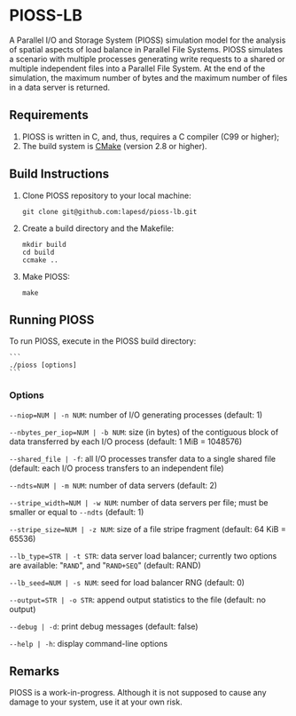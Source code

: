 # PIOSS-LB

A Parallel I/O and Storage System (PIOSS) simulation model for the analysis of spatial aspects of load balance in Parallel File Systems.
PIOSS simulates a scenario with multiple processes generating write requests to a shared or multiple independent files into a Parallel File System.
At the end of the simulation, the maximum number of bytes and the maximum number of files in a data server is returned.

## Requirements

1. PIOSS is written in C, and, thus, requires a C compiler (C99 or higher);
2. The build system is [CMake](http://cmake.org) (version 2.8 or higher).

## Build Instructions

1. Clone PIOSS repository to your local machine:

    ```
    git clone git@github.com:lapesd/pioss-lb.git
    ```	

2. Create a build directory and the Makefile:

    ```
    mkdir build
    cd build
    ccmake ..
    ```

3. Make PIOSS:

    ```
    make
    ```

## Running PIOSS

To run PIOSS, execute in the PIOSS build directory:

    ```
    ./pioss [options]
    ```

### Options

`--niop=NUM | -n NUM`: number of I/O generating processes (default: 1)

`--nbytes_per_iop=NUM | -b NUM`: size (in bytes) of the contiguous block of data transferred by each I/O process (default: 1 MiB = 1048576)

`--shared_file | -f`: all I/O processes transfer data to a single shared file (default: each I/O process transfers to an independent file)

`--ndts=NUM | -m NUM`: number of data servers (default: 2)

`--stripe_width=NUM | -w NUM`: number of data servers per file; must be smaller or equal to `--ndts` (default: 1)

`--stripe_size=NUM | -z NUM`: size of a file stripe fragment (default: 64 KiB = 65536)

`--lb_type=STR | -t STR`: data server load balancer; currently two options are available: "`RAND`", and "`RAND+SEQ`" (default: RAND)

`--lb_seed=NUM | -s NUM`: seed for load balancer RNG (default: 0)

`--output=STR | -o STR`: append output statistics to the file (default: no output)

`--debug | -d`: print debug messages (default: false)

`--help | -h`: display command-line options

## Remarks

PIOSS is a work-in-progress. Although it is not supposed to cause any damage to your system, use it at your own risk.
